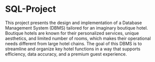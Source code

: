 # SQL-Project
This project presents the design and implementation of a Database Management System (DBMS) tailored for an imaginary boutique hotel. Boutique hotels are known for their personalized services, unique aesthetics, and limited number of rooms, which makes their operational needs different from large hotel chains. The goal of this DBMS is to streamline and organize key hotel functions in a way that supports efficiency, data accuracy, and a premium guest experience.
